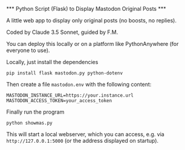 *** Python Script (Flask) to Display Mastodon Original Posts ***

A little web app to display only original posts (no boosts, no replies).

Coded by Claude 3.5 Sonnet, guided by F.M.

You can deploy this locally or on a platform like PythonAnywhere (for everyone to use).

Locally, just install the dependencies

```
pip install flask mastodon.py python-dotenv
```

Then create a file ```mastodon.env``` with the following content:

```
MASTODON_INSTANCE_URL=https://your.instance.url
MASTODON_ACCESS_TOKEN=your_access_token
```

Finally run the program

```python showmas.py```

This will start a local webserver, which you can access, e.g. via
```http://127.0.0.1:5000``` (or the address displayed on startup).
